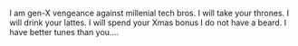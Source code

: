 I am gen-X vengeance against millenial tech bros. I will take your thrones. I will drink your lattes. I will spend your Xmas bonus I do not have a beard. I have better tunes than you....
